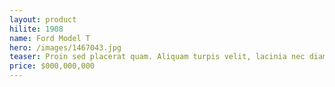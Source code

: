 ```yaml
---
layout: product
hilite: 1908
name: Ford Model T
hero: /images/1467043.jpg
teaser: Proin sed placerat quam. Aliquam turpis velit, lacinia nec diam imperdiet, rhoncus gravida eros.
price: $000,000,000
---
```

